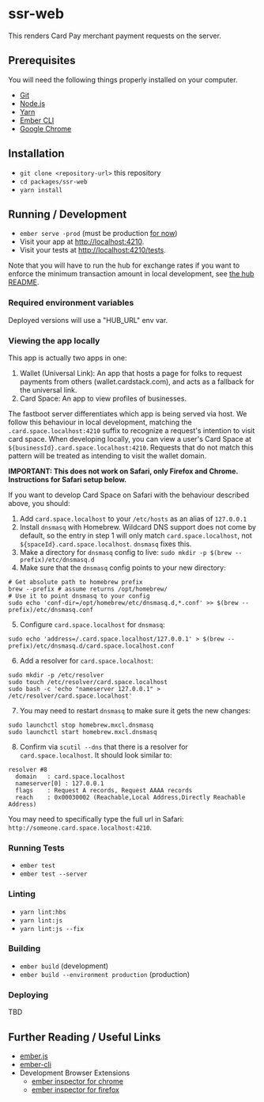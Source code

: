 # ssr-web

This renders Card Pay merchant payment requests on the server.

## Prerequisites

You will need the following things properly installed on your computer.

* [Git](https://git-scm.com/)
* [Node.js](https://nodejs.org/)
* [Yarn](https://yarnpkg.com/)
* [Ember CLI](https://ember-cli.com/)
* [Google Chrome](https://google.com/chrome/)

## Installation

* `git clone <repository-url>` this repository
* `cd packages/ssr-web`
* `yarn install`

## Running / Development

* `ember serve -prod` (must be production [for now](https://github.com/embroider-build/embroider/issues/1049#issuecomment-1034079882))
* Visit your app at [http://localhost:4210](http://localhost:4210).
* Visit your tests at [http://localhost:4210/tests](http://localhost:4210/tests).

Note that you will have to run the hub for exchange rates if you want to enforce the minimum transaction amount in local development, see [the hub README](../hub/README.md#running).

### Required environment variables

Deployed versions will use a "HUB_URL" env var.

### Viewing the app locally
This app is actually two apps in one: 
1. Wallet (Universal Link): An app that hosts a page for folks to request payments from others (wallet.cardstack.com), and acts as a fallback for the universal link.
2. Card Space: An app to view profiles of businesses.

The fastboot server differentiates which app is being served via host. We follow this behaviour in local development, matching the `.card.space.localhost:4210` suffix to recognize a request's intention to visit card space. When developing locally, you can view a user's Card Space at `${businessId}.card.space.localhost:4210`.  Requests that do not match this pattern will be treated as intending to visit the wallet domain.

**IMPORTANT: This does not work on Safari, only Firefox and Chrome. Instructions for Safari setup below.**

If you want to develop Card Space on Safari with the behaviour described above, you should:
1. Add `card.space.localhost` to your `/etc/hosts` as an alias of `127.0.0.1`
2. Install `dnsmasq` with Homebrew. Wildcard DNS support does not come by default, so the entry in step 1 will only match `card.space.localhost`, not `${spaceId}.card.space.localhost`. `dnsmasq` fixes this.
3. Make a directory for `dnsmasq` config to live: `sudo mkdir -p $(brew --prefix)/etc/dnsmasq.d`
4. Make sure that the `dnsmasq` config points to your new directory:
```
# Get absolute path to homebrew prefix
brew --prefix # assume returns /opt/homebrew/
# Use it to point dnsmasq to your config
sudo echo 'conf-dir=/opt/homebrew/etc/dnsmasq.d,*.conf' >> $(brew --prefix)/etc/dnsmasq.conf
```
5. Configure `card.space.localhost` for `dnsmasq`: 
```
sudo echo 'address=/.card.space.localhost/127.0.0.1' > $(brew --
prefix)/etc/dnsmasq.d/card.space.localhost.conf
```
6. Add a resolver for `card.space.localhost`:
```
sudo mkdir -p /etc/resolver
sudo touch /etc/resolver/card.space.localhost
sudo bash -c 'echo "nameserver 127.0.0.1" > /etc/resolver/card.space.localhost'
```
7. You may need to restart `dnsmasq` to make sure it gets the new changes:
```
sudo launchctl stop homebrew.mxcl.dnsmasq
sudo launchctl start homebrew.mxcl.dnsmasq
```
8. Confirm via `scutil --dns` that there is a resolver for `card.space.localhost`. It should look similar to:
```
resolver #8
  domain   : card.space.localhost
  nameserver[0] : 127.0.0.1
  flags    : Request A records, Request AAAA records
  reach    : 0x00030002 (Reachable,Local Address,Directly Reachable Address)
```

You may need to specifically type the full url in Safari: `http://someone.card.space.localhost:4210`.

### Running Tests

* `ember test`
* `ember test --server`

### Linting

* `yarn lint:hbs`
* `yarn lint:js`
* `yarn lint:js --fix`

### Building

* `ember build` (development)
* `ember build --environment production` (production)

### Deploying

TBD

## Further Reading / Useful Links

* [ember.js](https://emberjs.com/)
* [ember-cli](https://ember-cli.com/)
* Development Browser Extensions
  * [ember inspector for chrome](https://chrome.google.com/webstore/detail/ember-inspector/bmdblncegkenkacieihfhpjfppoconhi)
  * [ember inspector for firefox](https://addons.mozilla.org/en-US/firefox/addon/ember-inspector/)
